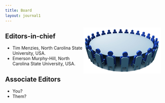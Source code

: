 ```yaml
---
title: Board
layout: journal1
---
```


<img src="/img/gd.png" width=250 align=right>

## Editors-in-chief

+ Tim Menzies, North Carolina State University, USA.
+ Emerson Murphy-Hill, North Carolina State University, USA.

## Associate Editors

+ You?
+ Them?
